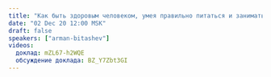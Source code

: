 ```yaml
---
title: "Как быть здоровым человеком, умея правильно питаться и заниматься ЗОЖ"
date: "02 Dec 20 12:00 MSK"
draft: false
speakers: ["arman-bitashev"] 
videos:
  доклад: mZL67-h2WQE
  обсуждение доклада: BZ_Y7Zbt3GI
---
```

